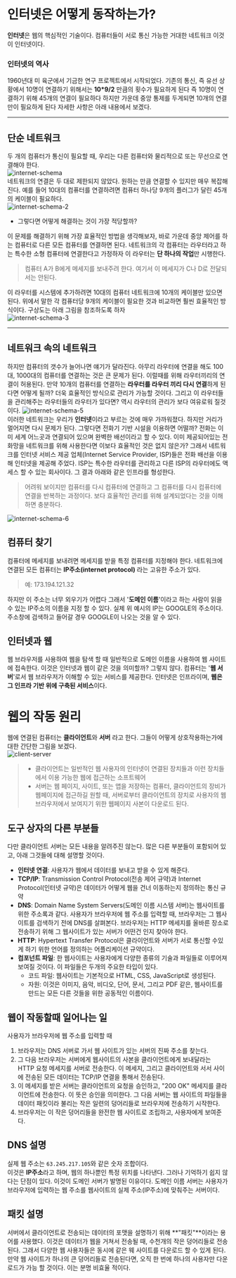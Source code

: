 # 인터넷은 어떻게 동작하는가?  
**인터넷**은 웹의 핵심적인 기술이다. 컴퓨터들이 서로 통신 가능한 거대한 네트워크 이것이 인터넷이다.  

### 인터넷의 역사  
1960년대 미 육군에서 기금한 연구 프로젝트에서 시작되었다. 기존의 통신, 즉 유선 상황에서 10명이 연결하기 위해서는 **10*9/2** 만큼의 횟수가 필요하게 된다 즉 10명이 연결하기 위해 45개의 연결이 필요하다 하지만 가운데 중앙 통제를 두게되면 10개의 연결만이 필요하게 된다 자세한 사항은 아래 내용에서 보겠다.  

---
## 단순 네트워크  
두 개의 컴퓨터가 통신이 필요할 때, 우리는 다른 컴퓨터와 물리적으로 또는 무선으로 연결해야 한다.  
![internet-schema](img/internet-schema.png)  
네트워크의 연결은 두 대로 제한되지 않았다. 원하는 만큼 연결할 수 있지만 매우 복잡해진다. 예를 들어 10대의 컴퓨터를 연결하려면 컴퓨터 하나당 9개의 플러그가 달린 45개의 케이블이 필요하다.  
![internet-schema-2](img/internet-schema-2.png)  

- 그렇다면 어떻게 해결하는 것이 가장 적당할까? 

이 문제를 해결하기 위해 가장 효율적인 방법을 생각해보자, 바로 가운데 중앙 제어를 하는 컴퓨터로 다른 모든 컴퓨터를 연결하면 된다.  네트워크의 각 컴퓨터는 라우터라고 하는 특수한 소형 컴퓨터에 연결한다고 가정하자 이 라우터는 **단 하나의 작업**만 시행한다.  

> 컴퓨터 A가 B에게 메세지를 보내주려 한다. 여기서 이 메세지가 C나 D로 전달되서는 안된다.  

이 라우터를 시스템에 추가하려면 10대의 컴퓨터 네트워크에 10개의 케이블만 있으면 된다. 위에서 말한 각 컴퓨터당 9개의 케이블이 필요한 것과 비교하면 훨씬 효율적인 방식이다. 구상도는 아래 그림을 참조하도록 하자  
![internet-schema-3](img/internet-schema-3.png)  

---
## 네트워크 속의 네트워크  
하지만 컴퓨터의 갯수가 늘어나면 얘기가 달라진다. 아무리 라우터에 연결을 해도 100대, 1000대의 컴퓨터를 연결하는 것은 큰 문제가 된다. 이럴때를 위해 라우터끼리의 연결이 허용된다. 만약 10개의 컴퓨터를 연결하는 **라우터를 라우터 끼리 다시 연결**하게 된다면 어떻게 될까? 더욱 효율적인 방식으로 관리가 가능할 것이다. 그리고 이 라우터들을 관리해주는 라우터들의 라우터가 있다면? 역시 라우터의 관리가 보다 여유로워 질것이다.
![internet-schema-5](img/internet-schema-5.png)  
이러한 네트워크는 우리가 **인터넷**이라고 부르는 것에 매우 가까워졌다. 하지만 거리가 멀어지면 다시 문제가 된다. 그렇다면 전화기 기반 시설을 이용하면 어떨까? 전화는 이미 세계 어느곳과 연결되어 있으며 완벽한 배선이라고 할 수 있다. 이미 제공되어있는 전화망을 네트워크를 위해 사용한다면 이보다 효율적인 것은 없지 않은가? 그래서 네트워크를 인터넷 서비스 제공 업체(Internet Service Provider, ISP)들은 전화 배선을 이용해 인터넷을 제공해 주었다. ISP는 특수한 라우터를 관리하고 다른 ISP의 라우터에도 액세스 할 수 있는 회사이다. 그 결과 아래와 같은 인프라를 형성한다.  
> 어려워 보이지만 컴퓨터를 다시 컴퓨터에 연결하고 그 컴퓨터를 다시 컴퓨터에 연결을 반복하는 과정이다. 보다 효율적인 관리를 위해 설계되었다는 것을 이해하면 충분하다.  

![internet-schema-6](img/internet-schema-6.png)  

## 컴퓨터 찾기  
컴퓨터에 메세지를 보내려면 메세지를 받을 특정 컴퓨터를 지정해야 한다. 네트워크에 연결된 모든 컴퓨터는 **IP주소(internet protocol)** 라는 고유한 주소가 있다.  
> 예: 173.194.121.32  

하지만 이 주소는 너무 외우기가 어렵다 그래서 '**도메인 이름**'이라고 하는 사람이 읽을 수 있는 IP주소의 이름을 지정 할 수 있다. 실제 위 예시의 IP는 GOOGLE의 주소이다. 주소창에 검색하고 들어갈 경우 GOOGLE이 나오는 것을 알 수 있다.  

## 인터넷과 웹  
웹 브라우저를 사용하여 웹을 탐색 할 때 일반적으로 도메인 이름을 사용하여 웹 사이트에 접속한다. 이것은 인터넷과 웹이 같은 것을 의미할까? 그렇지 않다. 컴퓨터는 '**웹 서버**'로서 웹 브라우저가 이해할 수 있는 서비스를 제공한다. 인터넷은 인프라이며, **웹은 그 인프라 기반 위에 구축된 서비스**이다.

# 웹의 작동 원리  
웹에 연결된 컴퓨터는 **클라이언트**와 **서버** 라고 한다. 그들이 어떻게 상호작용하는가에 대한 간단한 그림을 보겠다.  
![client-server](img/Client-server.jpg)  
> - 클라이언트는 일반적인 웹 사용자의 인터넷이 연결된 장치들과 이런 장치들에서 이용 가능한 웹에 접근하는 소프트웨어  
> - 서버는 웹 페이지, 사이트, 또는 앱을 저장하는 컴퓨터, 클라이언트의 장비가 웹페이지에 접근하길 원할 때, 서버로부터 클라이언트의 장치로 사용자의 웹 브라우저에서 보여지기 위한 웹페이지 사본이 다운로드 된다.  

## 도구 상자의 다른 부분들  
다만 클라이언트 서버는 모든 내용을 알려주진 않는다. 많은 다른 부분들이 포함되어 있고, 아래 그것들에 대해 설명할 것이다.  
- **인터넷 연결**: 사용자가 웹에서 데이터를 보내고 받을 수 있게 해준다.  
- **TCP/IP**: Transmission Control Protocol(전송 제어 규약)과 Internet Protocol(인터넷 규약)은 데이터가 어떻게 웹을 건너 이동하는지 정의하는 통신 규약  
- **DNS**: Domain Name System Servers(도메인 이름 시스템 서버)는 웹사이트를 위한 주소록과 같다. 사용자가 브라우저에 웹 주소를 입력할 때, 브라우저는 그 웹사이트를 검색하기 전에 DNS를 살펴본다. 브라우저는 HTTP 메세지를 올바른 장소로 전송하기 위해 그 웹사이트가 있는 서버가 어떤건 인지 찾아야 한다.  
- **HTTP**: Hypertext Transfer Protocol은 클라이언트와 서버가 서로 통신할 수있게 하기 위한 언어를 정의하는 어플리케이션 규약이다.  
- **컴포넌트 파일**: 한 웹사이트는 사용자에게 다양한 종류의 기술과 파일들로 이루어져 보여질 것이다. 이 파일들은 두개의 주요한 타입이 있다.  
    - 코드 파일: 웹사이트는 기본적으로 HTML, CSS, JavaScript로 생성된다.  
    - 자원: 이것은 이미지, 음악, 비디오, 단어, 문서, 그리고 PDF 같은, 웹사이트를 만드는 모든 다른 것들을 위한 공동적인 이름이다.  

## 웹이 작동할때 일어나는 일  
사용자가 브라우저에 웹 주소를 입력할 때
1. 브라우저는 DNS 서버로 가서 웹 사이트가 있는 서버의 진짜 주소를 찾는다.  
2. 그 다음 브라우저는 서버에게 웹사이트의 사본을 클라이언트에게 보내달라는 HTTP 요청 메세지를 서버로 전송한다. 이 메세지, 그리고 클라이언트와 서서 사이에 전송된 모든 데이터는 TCP/IP 연결을 통해서 전송된다.  
3. 이 메세지를 받은 서버는 클라이언트의 요청을 승인하고, "200 OK" 메세지를 클라이언트에 전송한다. 이 뜻은 승인을 의미한다. 그 다음 서버는 웹 사이트의 파일들을 데이터 패킷이라 불리는 작은 일련의 덩어리들로 브라우저에 전송하기 시작한다.  
4. 브라우저는 이 작은 덩어리들을 완전한 웹 사이트로 조립하고, 사용자에게 보여준다.  

## DNS 설명  
실제 웹 주소는 ```63.245.217.105```와 같은 숫자 조합이다.  
이것은 **IP주소**라고 하며, 웹의 하나뿐인 특정 위치를 나타낸다. 그러나 기억하기 쉽지 않다는 단점이 있다. 이것이 도메인 서버가 발명된 이유이다. 도메인 이름 서버는 사용자가 브라우저에 입력하는 웹 주소를 웹사이트의 실제 주소(IP주소)에 맞춰주는 서버이다.  

## 패킷 설명  
서버에서 클라이언트로 전송되는 데이터의 포맷을 설명하기 위해 **"패킷"**이라는 용어를 사용했다. 이것은 데이터가 웹을 거쳐서 전송될 때, 수천개의 작은 덩어리들로 전송된다. 그래서 다양한 웹 사용자들은 동시에 같은 웨 사이트를 다운로드 할 수 있게 된다. 만약 웹 사이트가 하나의 큰 덩어리들로 전송된다면, 오직 한 번에 하나의 사용자만 다운로드가 가능 할 것이다. 이는 분명 비효율 적이다.  

